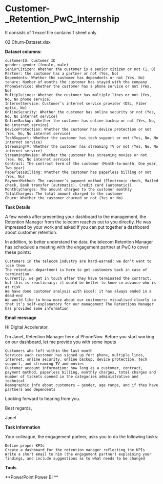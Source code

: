 # Customer-_Retention_PwC_Internship

It consists of 1 excel file contains 1 sheet only

02 Churn-Dataset.xlsx

**Dataset columns:**

    customerID: Customer ID
    gender: gender (female, male)
    SeniorCitizen: Whether the customer is a senior citizen or not (1, 0)
    Partner: the customer has a partner or not (Yes, No)
    Dependents: Whether the customer has dependents or not (Yes, No)
    tenure: Number of months the customer has stayed with the company
    PhoneService: Whether the customer has a phone service or not (Yes, No)
    MultipleLines: Whether the customer has multiple lines or not (Yes, No, No phone service)
    InternetService: Customer’s internet service provider (DSL, Fiber optic, No)
    OnlineSecurity: Whether the customer has online security or not (Yes, No, No internet service)
    OnlineBackup: Whether the customer has online backup or not (Yes, No, No internet service)
    DeviceProtection: Whether the customer has device protection or not (Yes, No, No internet service)
    TechSupport: Whether the customer has tech support or not (Yes, No, No internet service)
    StreamingTV: Whether the customer has streaming TV or not (Yes, No, No internet service)
    StreamingMovies: Whether the customer has streaming movies or not (Yes, No, No internet service)
    Contract: The contract term of the customer (Month-to-month, One year, Two year)
    PaperlessBilling: Whether the customer has paperless billing or not (Yes, No)
    PaymentMethod: The customer’s payment method (Electronic check, Mailed check, Bank transfer (automatic), Credit card (automatic))
    MonthlyCharges: The amount charged to the customer monthly
    TotalCharges: The total amount charged to the customer
    Churn: Whether the customer churned or not (Yes or No)

**Task Details**

A few weeks after presenting your dashboard to the management, the Retention Manager from the telecom reaches out to you directly. He was impressed by your work and asked if you can put together a dashboard about customer retention.

In addition, to better understand the data, the telecom Retention Manager has scheduled a meeting with the engagement partner at PwC to cover these points:

    Customers in the telecom industry are hard-earned: we don’t want to lose them
    The retention department is here to get customers back in case of termination
    Currently, we get in touch after they have terminated the contract, but this is reactionary: it would be better to know in advance who is at risk
    We have done customer analysis with Excel: it has always ended in a dead-end
    We would like to know more about our customers: visualised clearly so that it’s self-explanatory for our management The Retentions Manager has provided some information

**Email message**

Hi Digital Accelerator,

I’m Janet, Retention Manager here at PhoneNow. Before you start working on our dashboard, let me provide you with some inputs

    Customers who left within the last month
    Services each customer has signed up for: phone, multiple lines, internet, online security, online backup, device protection, tech support, and streaming TV and movies
    Customer account information: how long as a customer, contract, payment method, paperless billing, monthly charges, total charges and number of tickets opened in the categories administrative and technical
    Demographic info about customers – gender, age range, and if they have partners and dependents

Looking forward to hearing from you.

Best regards,

Janet

**Task Information**

Your colleague, the engagement partner, asks you to do the following tasks:

    Define proper KPIs
    Create a dashboard for the retention manager reflecting the KPIs
    Write a short email to him (the engagement partner) explaining your findings, and include suggestions as to what needs to be changed

**Tools**

**PowerPoint Power BI **
